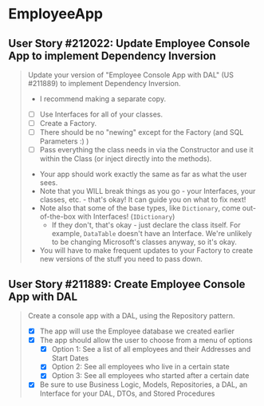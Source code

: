 EmployeeApp
===========

User Story #212022: Update Employee Console App to implement Dependency
Inversion
------------------------------------------------------------------------

> Update your version of "Employee Console App with DAL" (US #211889) to
> implement Dependency Inversion.
>
> - I recommend making a separate copy.
> - [ ] Use Interfaces for all of your classes.
> - [ ] Create a Factory.
> - [ ] There should be no "newing" except for the Factory (and SQL
>   Parameters :) )
> - [ ] Pass everything the class needs in via the Constructor and use
>   it within the Class (or inject directly into the methods).
> - Your app should work exactly the same as far as what the user sees.
> - Note that you WILL break things as you go - your Interfaces, your
>   classes, etc. - that's okay!  It can guide you on what to fix next!
> - Note also that some of the base types, like `Dictionary`, come
>   out-of-the-box with Interfaces!  (`IDictionary`)
>   - If they don't, that's okay - just declare the class itself.  For
>     example, `DataTable` doesn't have an Interface.  We're unlikely to
>     be changing Microsoft's classes anyway, so it's okay.
> - You will have to make frequent updates to your Factory to create new
>   versions of the stuff you need to pass down.

User Story #211889: Create Employee Console App with DAL
--------------------------------------------------------

> Create a console app with a DAL, using the Repository pattern.
>
> - [x] The app will use the Employee database we created earlier
> - [x] The app should allow the user to choose from a menu of options
>   - [x] Option 1:  See a list of all employees and their Addresses and
>     Start Dates
>   - [x] Option 2:  See all employees who live in a certain state
>   - [x] Option 3:  See all employees who started after a certain date
> - [x] Be sure to use Business Logic, Models, Repositories, a DAL, an
>   Interface for your DAL, DTOs, and Stored Procedures
